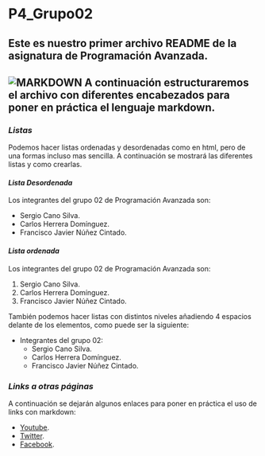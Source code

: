 # P4_Grupo02
## Este es nuestro primer archivo README de la asignatura de Programación Avanzada.
 ![MARKDOWN][img1] 
A continuación estructuraremos el archivo con diferentes encabezados para poner en práctica el lenguaje markdown.
---
### __*Listas*__
Podemos hacer listas ordenadas y desordenadas como en html, pero de una formas incluso mas sencilla.
A continuación se mostrará las diferentes listas y como crearlas.

#### __*Lista Desordenada*__
Los integrantes del grupo 02 de Programación Avanzada son:
- Sergio Cano Silva.
- Carlos Herrera Domínguez.
- Francisco Javier Núñez Cintado.

#### __*Lista ordenada*__
Los integrantes del grupo 02 de Programación Avanzada son:
1. Sergio Cano Silva.
2. Carlos Herrera Domínguez.
3. Francisco Javier Núñez Cintado.

También podemos hacer listas con distintos niveles añadiendo 4 espacios delante de los elementos, como puede ser la siguiente:
- Integrantes del grupo 02:
    - Sergio Cano Silva.
    - Carlos Herrera Domínguez.
    - Francisco Javier Núñez Cintado.

### __*Links a otras páginas*__
A continuación se dejarán algunos enlaces para poner en práctica el uso de links con markdown:
- [Youtube][youtube].
- [Twitter][twitter].
- [Facebook][facebook].

[youtube]: https://www.youtube.com/
[twitter]: https://twitter.com/
[facebook]: https://es-es.facebook.com/



[img1]: https://www.trecebits.com/wp-content/uploads/2020/05/Markdown-Editores-de-Texto-800x445.jpg